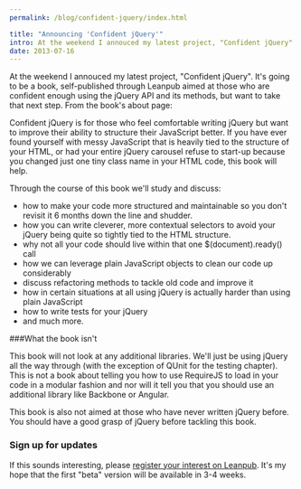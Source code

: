 ```yaml
---
permalink: /blog/confident-jquery/index.html

title: "Announcing 'Confident jQuery'"
intro: At the weekend I annouced my latest project, "Confident jQuery". It's going to be a book, self-published through Leanpub aimed at those who are confident enough using the jQuery API and its methods, but want to take that next step.
date: 2013-07-16
---
```


At the weekend I annouced my latest project, "Confident jQuery". It's going to be a book, self-published through Leanpub aimed at those who are confident enough using the jQuery API and its methods, but want to take that next step. From the book's about page:

Confident jQuery is for those who feel comfortable writing jQuery but want to improve their ability to structure their JavaScript better. If you have ever found yourself with messy JavaScript that is heavily tied to the structure of your HTML, or had your entire jQuery carousel refuse to start-up because you changed just one tiny class name in your HTML code, this book will help.

Through the course of this book we'll study and discuss:

* how to make your code more structured and maintainable so you don't revisit it 6 months down the line and shudder.
* how you can write cleverer, more contextual selectors to avoid your jQuery being quite so tightly tied to the HTML structure.
* why not all your code should live within that one $(document).ready() call
* how we can leverage plain JavaScript objects to clean our code up considerably
* discuss refactoring methods to tackle old code and improve it
* how in certain situations at all using jQuery is actually harder than using plain JavaScript
* how to write tests for your jQuery
* and much more.

###What the book isn't

This book will not look at any additional libraries. We'll just be using jQuery all the way through (with the exception of QUnit for the testing chapter). This is not a book about telling you how to use RequireJS to load in your code in a modular fashion and nor will it tell you that you should use an additional library like Backbone or Angular.

This book is also not aimed at those who have never written jQuery before. You should have a good grasp of jQuery before tackling this book.

### Sign up for updates

If this sounds interesting, please [register your interest on Leanpub](https://leanpub.com/confidentjquery). It's my hope that the first "beta" version will be available in 3-4 weeks.

